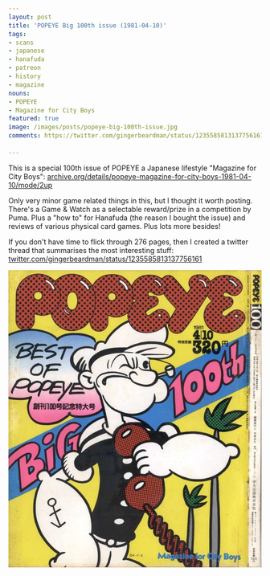 ```yaml
---
layout: post
title: 'POPEYE Big 100th issue (1981-04-10)'
tags:
- scans
- japanese
- hanafuda
- patreon
- history
- magazine
nouns:
- POPEYE
- Magazine for City Boys
featured: true
image: /images/posts/popeye-big-100th-issue.jpg
comments: https://twitter.com/gingerbeardman/status/1235585813137756161

---
```


This is a special 100th issue of POPEYE a Japanese lifestyle "Magazine for City Boys": [archive.org/details/popeye-magazine-for-city-boys-1981-04-10/mode/2up](https://archive.org/details/popeye-magazine-for-city-boys-1981-04-10/mode/2up)

Only very minor game related things in this, but I thought it worth posting. There's a Game & Watch as a selectable reward/prize in a competition by Puma. Plus a "how to" for Hanafuda (the reason I bought the issue) and reviews of various physical card games. Plus lots more besides!

If you don't have time to flick through 276 pages, then I created a twitter thread that summarises the most interesting stuff: [twitter.com/gingerbeardman/status/1235585813137756161](https://twitter.com/gingerbeardman/status/1235585813137756161)

[![JPG](/images/posts/popeye-big-100th-issue.jpg)](https://archive.org/details/popeye-magazine-for-city-boys-1981-04-10/mode/2up)
